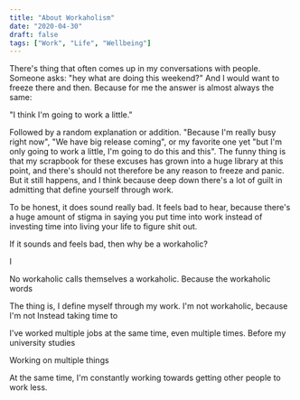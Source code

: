 ```yaml
---
title: "About Workaholism"
date: "2020-04-30"
draft: false
tags: ["Work", "Life", "Wellbeing"]
---
```


There's thing that often comes up in my conversations with people. Someone asks: "hey what are doing this weekend?" And I would want to freeze there and then. Because for me the answer is almost always the same:

"I think I'm going to work a little."

Followed by a random explanation or addition. "Because I'm really busy right now", "We have big release coming", or my favorite one yet "but I'm only going to work a little, I'm going to do this and this". The funny thing is that my scrapbook for these excuses has grown into a huge library at this point, and there's should not therefore be any reason to freeze and panic. But it still happens, and I think because deep down there's a lot of guilt in admitting that define yourself through work.

To be honest, it does sound really bad. It feels bad to hear, because there's a huge amount of stigma in saying you put time into work instead of investing time into living your life to figure shit out.

If it sounds and feels bad, then why be a workaholic?

I

No workaholic calls themselves a workaholic. Because the workaholic words

The thing is, I define myself through my work. I'm not workaholic, because I'm not Instead taking time to

I've worked multiple jobs at the same time, even multiple times. Before my university studies

Working on multiple things

At the same time, I'm constantly working towards getting other people to work less.
